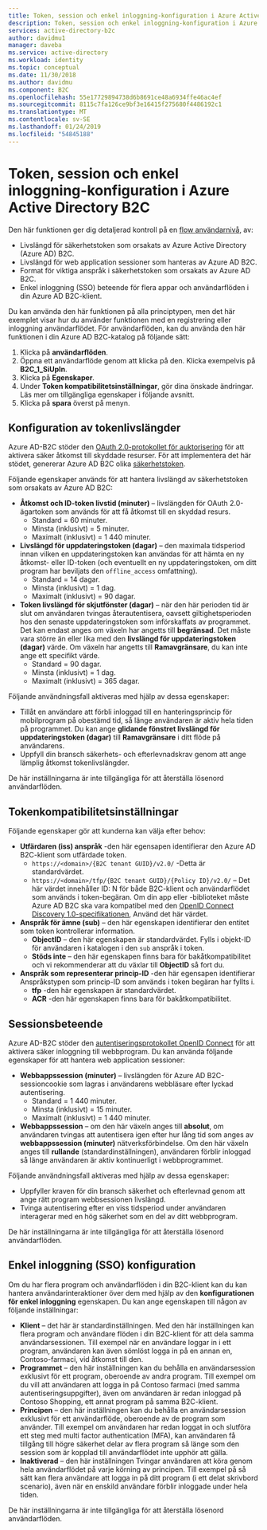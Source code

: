 ```yaml
---
title: Token, session och enkel inloggning-konfiguration i Azure Active Directory B2C | Microsoft Docs
description: Token, session och enkel inloggning-konfiguration i Azure Active Directory B2C.
services: active-directory-b2c
author: davidmu1
manager: daveba
ms.service: active-directory
ms.workload: identity
ms.topic: conceptual
ms.date: 11/30/2018
ms.author: davidmu
ms.component: B2C
ms.openlocfilehash: 55e17729894738d6b8691ce48a6934ffe46ac4ef
ms.sourcegitcommit: 8115c7fa126ce9bf3e16415f275680f4486192c1
ms.translationtype: MT
ms.contentlocale: sv-SE
ms.lasthandoff: 01/24/2019
ms.locfileid: "54845188"
---
```

# <a name="token-session-and-single-sign-on-configuration-in-azure-active-directory-b2c"></a>Token, session och enkel inloggning-konfiguration i Azure Active Directory B2C

Den här funktionen ger dig detaljerad kontroll på en [flow användarnivå](active-directory-b2c-reference-policies.md), av:

- Livslängd för säkerhetstoken som orsakats av Azure Active Directory (Azure AD) B2C.
- Livslängd för web application sessioner som hanteras av Azure AD B2C.
- Format för viktiga anspråk i säkerhetstoken som orsakats av Azure AD B2C.
- Enkel inloggning (SSO) beteende för flera appar och användarflöden i din Azure AD B2C-klient.

Du kan använda den här funktionen på alla principtypen, men det här exemplet visar hur du använder funktionen med en registrering eller inloggning användarflödet. För användarflöden, kan du använda den här funktionen i din Azure AD B2C-katalog på följande sätt:

1. Klicka på **användarflöden**.
2. Öppna ett användarflöde genom att klicka på den. Klicka exempelvis på **B2C_1_SiUpIn**.
3. Klicka på **Egenskaper**.
4. Under **Token kompatibilitetsinställningar**, gör dina önskade ändringar. Läs mer om tillgängliga egenskaper i följande avsnitt.
5. Klicka på **spara** överst på menyn.

## <a name="token-lifetimes-configuration"></a>Konfiguration av tokenlivslängder

Azure AD-B2C stöder den [OAuth 2.0-protokollet för auktorisering](active-directory-b2c-reference-protocols.md) för att aktivera säker åtkomst till skyddade resurser. För att implementera det här stödet, genererar Azure AD B2C olika [säkerhetstoken](active-directory-b2c-reference-tokens.md). 

Följande egenskaper används för att hantera livslängd av säkerhetstoken som orsakats av Azure AD B2C:

- **Åtkomst och ID-token livstid (minuter)** – livslängden för OAuth 2.0-ägartoken som används för att få åtkomst till en skyddad resurs.
    - Standard = 60 minuter.
    - Minsta (inklusivt) = 5 minuter.
    - Maximalt (inklusivt) = 1 440 minuter.
- **Livslängd för uppdateringstoken (dagar)** – den maximala tidsperiod innan vilken en uppdateringstoken kan användas för att hämta en ny åtkomst- eller ID-token (och eventuellt en ny uppdateringstoken, om ditt program har beviljats den `offline_access` omfattning).
    - Standard = 14 dagar.
    - Minsta (inklusivt) = 1 dag.
    - Maximalt (inklusivt) = 90 dagar.
- **Token livslängd för skjutfönster (dagar)** – när den här perioden tid är slut om användaren tvingas återautentisera, oavsett giltighetsperioden hos den senaste uppdateringstoken som införskaffats av programmet. Det kan endast anges om växeln har angetts till **begränsad**. Det måste vara större än eller lika med den **livslängd för uppdateringstoken (dagar)** värde. Om växeln har angetts till **Ramavgränsare**, du kan inte ange ett specifikt värde.
    - Standard = 90 dagar.
    - Minsta (inklusivt) = 1 dag.
    - Maximalt (inklusivt) = 365 dagar.

Följande användningsfall aktiveras med hjälp av dessa egenskaper:

- Tillåt en användare att förbli inloggad till en hanteringsprincip för mobilprogram på obestämd tid, så länge användaren är aktiv hela tiden på programmet. Du kan ange **glidande fönstret livslängd för uppdateringstoken (dagar)** till **Ramavgränsare** i ditt flöde på användarens.
- Uppfyll din bransch säkerhets- och efterlevnadskrav genom att ange lämplig åtkomst tokenlivslängder.

De här inställningarna är inte tillgängliga för att återställa lösenord användarflöden. 

## <a name="token-compatibility-settings"></a>Tokenkompatibilitetsinställningar

Följande egenskaper gör att kunderna kan välja efter behov:

- **Utfärdaren (iss) anspråk** -den här egensapen identifierar den Azure AD B2C-klient som utfärdade token.
    - `https://<domain>/{B2C tenant GUID}/v2.0/` -Detta är standardvärdet.
    - `https://<domain>/tfp/{B2C tenant GUID}/{Policy ID}/v2.0/` – Det här värdet innehåller ID: N för både B2C-klient och användarflödet som används i token-begäran. Om din app eller -biblioteket måste Azure AD B2C ska vara kompatibel med den [OpenID Connect Discovery 1.0-specifikationen](https://openid.net/specs/openid-connect-discovery-1_0.html), Använd det här värdet.
- **Anspråk för ämne (sub)** – den här egenskapen identifierar den entitet som token kontrollerar information.
    - **ObjectID** – den här egenskapen är standardvärdet. Fylls i objekt-ID för användaren i katalogen i den `sub` anspråk i token.
    - **Stöds inte** – den här egenskapen finns bara för bakåtkompatibilitet och vi rekommenderar att du växlar till **ObjectID** så fort du.
- **Anspråk som representerar princip-ID** -den här egensapen identifierar Anspråkstypen som princip-ID som används i token begäran har fyllts i.
    - **tfp** -den här egenskapen är standardvärdet.
    - **ACR** -den här egenskapen finns bara för bakåtkompatibilitet.

## <a name="session-behavior"></a>Sessionsbeteende

Azure AD-B2C stöder den [autentiseringsprotokollet OpenID Connect](active-directory-b2c-reference-oidc.md) för att aktivera säker inloggning till webbprogram. Du kan använda följande egenskaper för att hantera web application sessioner:

- **Webbappssession (minuter)** – livslängden för Azure AD B2C-sessioncookie som lagras i användarens webbläsare efter lyckad autentisering.
    - Standard = 1 440 minuter.
    - Minsta (inklusivt) = 15 minuter.
    - Maximalt (inklusivt) = 1 440 minuter.
- **Webbappssession** – om den här växeln anges till **absolut**, om användaren tvingas att autentisera igen efter hur lång tid som anges av **webbappssession (minuter)** nätverksförbindelse. Om den här växeln anges till **rullande** (standardinställningen), användaren förblir inloggad så länge användaren är aktiv kontinuerligt i webbprogrammet.

Följande användningsfall aktiveras med hjälp av dessa egenskaper:

- Uppfyller kraven för din bransch säkerhet och efterlevnad genom att ange rätt program webbsessionen livslängd.
- Tvinga autentisering efter en viss tidsperiod under användaren interagerar med en hög säkerhet som en del av ditt webbprogram. 

De här inställningarna är inte tillgängliga för att återställa lösenord användarflöden.

## <a name="single-sign-on-sso-configuration"></a>Enkel inloggning (SSO) konfiguration

Om du har flera program och användarflöden i din B2C-klient kan du kan hantera användarinteraktioner över dem med hjälp av den **konfigurationen för enkel inloggning** egenskapen. Du kan ange egenskapen till någon av följande inställningar:

- **Klient** – det här är standardinställningen. Med den här inställningen kan flera program och användare flöden i din B2C-klient för att dela samma användarsessionen. Till exempel när en användare loggar in i ett program, användaren kan även sömlöst logga in på en annan en, Contoso-farmaci, vid åtkomst till den.
- **Programmet** – den här inställningen kan du behålla en användarsession exklusivt för ett program, oberoende av andra program. Till exempel om du vill att användaren att logga in på Contoso farmaci (med samma autentiseringsuppgifter), även om användaren är redan inloggad på Contoso Shopping, ett annat program på samma B2C-klient. 
- **Principen** – den här inställningen kan du behålla en användarsession exklusivt för ett användarflöde, oberoende av de program som använder. Till exempel om användaren har redan loggat in och slutföra ett steg med multi factor authentication (MFA), kan användaren få tillgång till högre säkerhet delar av flera program så länge som den session som är kopplad till användarflödet inte upphör att gälla.
- **Inaktiverad** – den här inställningen Tvingar användaren att köra genom hela användarflödet på varje körning av principen. Till exempel på så sätt kan flera användare att logga in på ditt program (i ett delat skrivbord scenario), även när en enskild användare förblir inloggade under hela tiden.

De här inställningarna är inte tillgängliga för att återställa lösenord användarflöden. 

